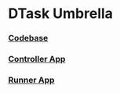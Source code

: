 # DTask Umbrella

### [Codebase](apps/dtask/README.md)
### [Controller App](apps/dtask_controller/README.md)
### [Runner App](apps/dtask_runner/README.md)

